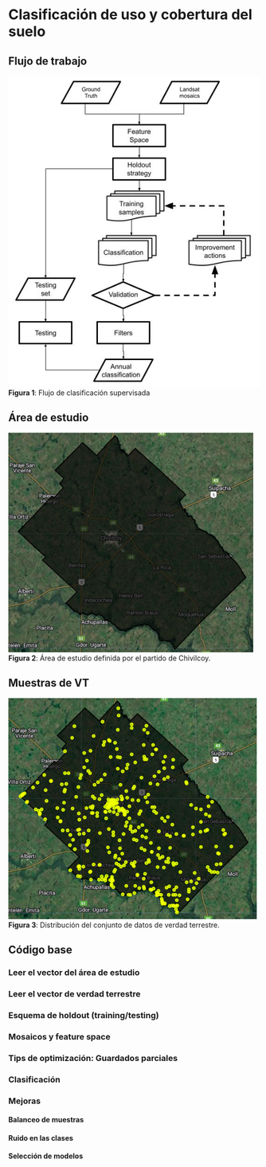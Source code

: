 # Clasificación de uso y cobertura del suelo



## Flujo de trabajo
![ROI](./images/flujo-clasificacion-supervisada.jpg "Flujo de clasificación supervizada")
**Figura 1**: Flujo de clasificación supervisada


## Área de estudio

![ROI](./images/roi-curso-bc.png  "Área de estudio")
**Figura 2**: Área de estudio definida por el partido de Chivilcoy.

## Muestras de VT
![ROI](./images/muestras-curso-bc.png  "Muestras ")
**Figura 3**: Distribución del conjunto de datos de verdad terrestre.



## Código base

### Leer el vector del área de estudio

### Leer el vector de verdad terrestre

### Esquema de holdout (training/testing)

### Mosaicos y feature space

### Tips de optimización: Guardados parciales

### Clasificación

### Mejoras

#### Balanceo de muestras
#### Ruido en las clases
#### Selección de modelos
